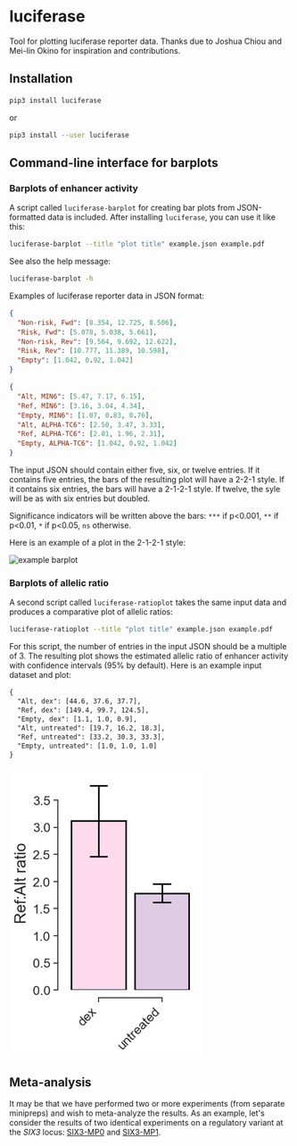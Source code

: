 # luciferase
Tool for plotting luciferase reporter data. Thanks due to Joshua Chiou and Mei-lin Okino for inspiration and contributions.

## Installation
```sh
pip3 install luciferase
```
or
```sh
pip3 install --user luciferase
```

## Command-line interface for barplots

### Barplots of enhancer activity

A script called `luciferase-barplot` for creating bar plots from JSON-formatted
data is included. After installing `luciferase`, you can use it like this:
```sh
luciferase-barplot --title "plot title" example.json example.pdf 
```

See also the help message:
```sh
luciferase-barplot -h
```

Examples of luciferase reporter data in JSON format:
```json
{
  "Non-risk, Fwd": [8.354, 12.725, 8.506],
  "Risk, Fwd": [5.078, 5.038, 5.661],
  "Non-risk, Rev": [9.564, 9.692, 12.622],
  "Risk, Rev": [10.777, 11.389, 10.598],
  "Empty": [1.042, 0.92, 1.042]
}
```
```json
{
  "Alt, MIN6": [5.47, 7.17, 6.15],
  "Ref, MIN6": [3.16, 3.04, 4.34],
  "Empty, MIN6": [1.07, 0.83, 0.76],
  "Alt, ALPHA-TC6": [2.50, 3.47, 3.33],
  "Ref, ALPHA-TC6": [2.01, 1.96, 2.31],
  "Empty, ALPHA-TC6": [1.042, 0.92, 1.042]
}
```

The input JSON should contain either five, six, or twelve entries. If it
contains five entries, the bars of the resulting plot will have a 2-2-1 style.
If it contains six entries, the bars will have a 2-1-2-1 style. If twelve,
the syle will be as with six entries but doubled.

Significance indicators will be written above the bars: `***` if p<0.001,
`**` if p<0.01, `*` if p<0.05, `ns` otherwise.

Here is an example of a plot in the 2-1-2-1 style:

![example barplot](https://github.com/anthony-aylward/islet-cytokines-outline/raw/master/figure/rs3787186_luc/dex_vs_untreated.png)


### Barplots of allelic ratio

A second script called `luciferase-ratioplot` takes the same input data and
produces a comparative plot of allelic ratios:

```sh
luciferase-ratioplot --title "plot title" example.json example.pdf
```

For this script, the number of entries in the input JSON should be a multiple
of 3. The resulting plot shows the estimated allelic ratio of enhancer activity
with confidence intervals (95% by default). Here is an example input dataset
and plot:

```
{
  "Alt, dex": [44.6, 37.6, 37.7],
  "Ref, dex": [149.4, 99.7, 124.5],
  "Empty, dex": [1.1, 1.0, 0.9],
  "Alt, untreated": [19.7, 16.2, 18.3],
  "Ref, untreated": [33.2, 30.3, 33.3],
  "Empty, untreated": [1.0, 1.0, 1.0]
}
```
![example ratio plot](https://github.com/anthony-aylward/luciferase/raw/master/example/ratio.png)

## Meta-analysis

It may be that we have performed two or more experiments
(from separate minipreps) and wish to meta-analyze the results. As an example,
let's consider the results of two identical experiments on a regulatory
variant at the _SIX3_ locus: [SIX3-MP0](example/six3-mp0.json) and [SIX3-MP1](example/six3-mp1.json).
